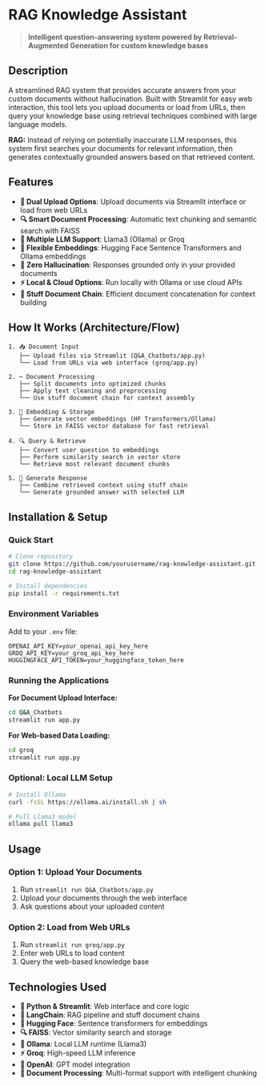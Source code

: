 # RAG Knowledge Assistant

> **Intelligent question-answering system powered by Retrieval-Augmented Generation for custom knowledge bases**

## Description

A streamlined RAG system that provides accurate answers from your custom documents without hallucination. Built with Streamlit for easy web interaction, this tool lets you upload documents or load from URLs, then query your knowledge base using retrieval techniques combined with large language models.

**RAG:** Instead of relying on potentially inaccurate LLM responses, this system first searches your documents for relevant information, then generates contextually grounded answers based on that retrieved content.

## Features

- **📁 Dual Upload Options**: Upload documents via Streamlit interface or load from web URLs
- **🔍 Smart Document Processing**: Automatic text chunking and semantic search with FAISS
- **🧠 Multiple LLM Support**: Llama3 (Ollama) or Groq
- **🔗 Flexible Embeddings**: Hugging Face Sentence Transformers and Ollama embeddings
- **🚫 Zero Hallucination**: Responses grounded only in your provided documents
- **⚡ Local & Cloud Options**: Run locally with Ollama or use cloud APIs
- **🎯 Stuff Document Chain**: Efficient document concatenation for context building

## How It Works (Architecture/Flow)

```
1. 📥 Document Input
   ├── Upload files via Streamlit (Q&A_Chatbots/app.py)
   └── Load from URLs via web interface (groq/app.py)

2. ✂️ Document Processing
   ├── Split documents into optimized chunks
   ├── Apply text cleaning and preprocessing
   └── Use stuff document chain for context assembly

3. 🔢 Embedding & Storage
   ├── Generate vector embeddings (HF Transformers/Ollama)
   └── Store in FAISS vector database for fast retrieval

4. 🔍 Query & Retrieve
   ├── Convert user question to embeddings
   ├── Perform similarity search in vector store
   └── Retrieve most relevant document chunks

5. 🤖 Generate Response
   ├── Combine retrieved context using stuff chain
   └── Generate grounded answer with selected LLM
```

## Installation & Setup

### Quick Start

```bash
# Clone repository
git clone https://github.com/yourusername/rag-knowledge-assistant.git
cd rag-knowledge-assistant

# Install dependencies
pip install -r requirements.txt

```

### Environment Variables
Add to your `.env` file:
```env
OPENAI_API_KEY=your_openai_api_key_here
GROQ_API_KEY=your_groq_api_key_here
HUGGINGFACE_API_TOKEN=your_huggingface_token_here
```

### Running the Applications

**For Document Upload Interface:**
```bash
cd Q&A_Chatbots
streamlit run app.py
```

**For Web-based Data Loading:**
```bash
cd groq
streamlit run app.py
```

### Optional: Local LLM Setup
```bash
# Install Ollama
curl -fsSL https://ollama.ai/install.sh | sh

# Pull Llama3 model
ollama pull llama3
```

## Usage

### Option 1: Upload Your Documents
1. Run `streamlit run Q&A_Chatbots/app.py`
2. Upload your documents through the web interface
3. Ask questions about your uploaded content

### Option 2: Load from Web URLs
1. Run `streamlit run groq/app.py` 
2. Enter web URLs to load content
3. Query the web-based knowledge base

## Technologies Used

- **🐍 Python & Streamlit**: Web interface and core logic
- **🦙 LangChain**: RAG pipeline and stuff document chains
- **🤗 Hugging Face**: Sentence transformers for embeddings
- **🔍 FAISS**: Vector similarity search and storage
- **🦙 Ollama**: Local LLM runtime (Llama3)
- **⚡ Groq**: High-speed LLM inference
- **🤖 OpenAI**: GPT model integration
- **📄 Document Processing**: Multi-format support with intelligent chunking
